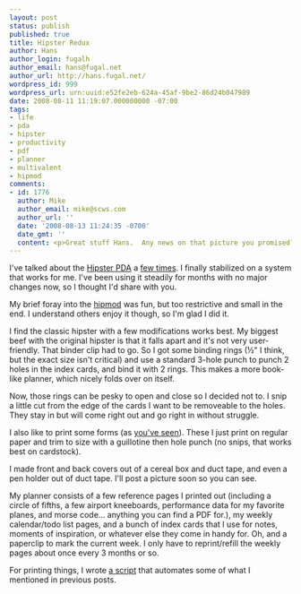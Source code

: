 ```yaml
---
layout: post
status: publish
published: true
title: Hipster Redux
author: Hans
author_login: fugalh
author_email: hans@fugal.net
author_url: http://hans.fugal.net/
wordpress_id: 999
wordpress_url: urn:uuid:e52fe2eb-624a-45af-9be2-86d24b047989
date: 2008-08-11 11:19:07.000000000 -07:00
tags:
- life
- pda
- hipster
- productivity
- pdf
- planner
- multivalent
- hipmod
comments:
- id: 1776
  author: Mike
  author_email: mike@scws.com
  author_url: ''
  date: '2008-08-13 11:24:35 -0700'
  date_gmt: ''
  content: <p>Great stuff Hans.  Any news on that picture you promised?!!!</p>
---
```

<p>I've talked about the <a href="http://www.43folders.com/2004/09/03/introducing-the-hipster-pda">Hipster PDA</a> a <a href="http://hans.fugal.net/blog/articles/search?q=hipster">few times</a>. I finally stabilized on a system that works for me. I've been using it steadily for months with no major changes now, so I thought I'd share with you.</p>

<p>My brief foray into the <a href="http://hans.fugal.net/blog/2008/01/26/hipmod.html">hipmod</a> was fun, but too restrictive and small in the end. I understand others enjoy it though, so I'm glad I did it.</p>

<p>I find the classic hipster with a few modifications works best. My biggest beef with the original hipster is that it falls apart and it's not very user-friendly. That binder clip had to go. So I got some binding rings (½" I think, but the exact size isn't critical) and use a standard 3-hole punch to punch 2 holes in the index cards, and bind it with 2 rings. This makes a more book-like planner, which nicely folds over on itself. </p>

<p>Now, those rings can be pesky to open and close so I decided not to. I snip a little cut from the edge of the cards I want to be removeable to the holes. They stay in but will come right out and go right in without struggle. </p>

<p>I also like to print some forms (as <a href="http://hans.fugal.net/blog/articles/search?q=hipster">you've seen</a>). These I just print on regular paper and trim to size with a guillotine then hole punch (no snips, that works best on cardstock).</p>

<p>I made front and back covers out of a cereal box and duct tape, and even a pen holder out of duct tape. I'll post a picture soon so you can see.</p>

<p>My planner consists of a few reference pages I printed out (including a circle of fifths, a few airport kneeboards, performance data for my favorite planes, and morse code… anything you can find a PDF for.), my weekly calendar/todo list pages, and a bunch of index cards that I use for notes, moments of inspiration, or whatever else they come in handy for. Oh, and a paperclip to mark the current week. I only have to reprint/refill the weekly pages about once every 3 months or so.</p>

<p>For printing things, I wrote <a href="http://hans.fugal.net/src/hipster.tgz">a script</a> that automates some of what I mentioned in previous posts.</p>
